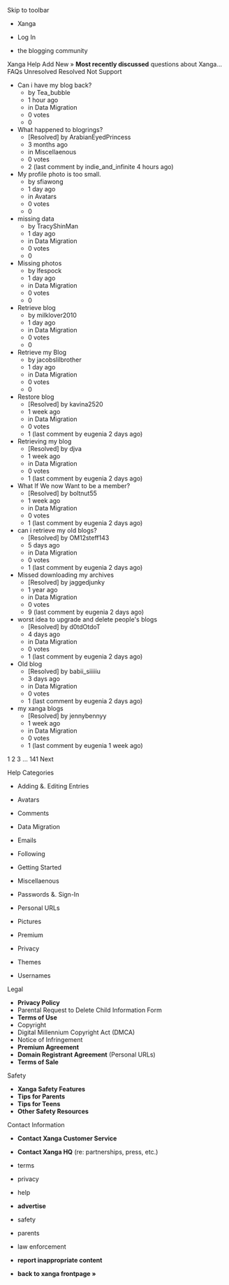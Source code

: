 Skip to toolbar

*   Xanga

*   Log In

*   the blogging community

Xanga Help Add New » **Most recently discussed** questions about Xanga… FAQs Unresolved Resolved Not Support

*   Can i have my blog back?
    *   by Tea\_bubble
    *   1 hour ago
    *   in Data Migration
    *   0 votes
    *   0
*   What happened to blogrings?
    *   \[Resolved\] by ArabianEyedPrincess
    *   3 months ago
    *   in Miscellaenous
    *   0 votes
    *   2 (last comment by indie\_and\_infinite 4 hours ago)
*   My profile photo is too small.
    *   by sfiawong
    *   1 day ago
    *   in Avatars
    *   0 votes
    *   0
*   missing data
    *   by TracyShinMan
    *   1 day ago
    *   in Data Migration
    *   0 votes
    *   0
*   Missing photos
    *   by lfespock
    *   1 day ago
    *   in Data Migration
    *   0 votes
    *   0
*   Retrieve blog
    *   by milklover2010
    *   1 day ago
    *   in Data Migration
    *   0 votes
    *   0
*   Retrieve my Blog
    *   by jacobslilbrother
    *   1 day ago
    *   in Data Migration
    *   0 votes
    *   0
*   Restore blog
    *   \[Resolved\] by kavina2520
    *   1 week ago
    *   in Data Migration
    *   0 votes
    *   1 (last comment by eugenia 2 days ago)
*   Retrieving my blog
    *   \[Resolved\] by djva
    *   1 week ago
    *   in Data Migration
    *   0 votes
    *   1 (last comment by eugenia 2 days ago)
*   What If We now Want to be a member?
    *   \[Resolved\] by boltnut55
    *   1 week ago
    *   in Data Migration
    *   0 votes
    *   1 (last comment by eugenia 2 days ago)
*   can i retrieve my old blogs?
    *   \[Resolved\] by OM12steff143
    *   5 days ago
    *   in Data Migration
    *   0 votes
    *   1 (last comment by eugenia 2 days ago)
*   Missed downloading my archives
    *   \[Resolved\] by jaggedjunky
    *   1 year ago
    *   in Data Migration
    *   0 votes
    *   9 (last comment by eugenia 2 days ago)
*   worst idea to upgrade and delete people's blogs
    *   \[Resolved\] by d0tdOtdoT
    *   4 days ago
    *   in Data Migration
    *   0 votes
    *   1 (last comment by eugenia 2 days ago)
*   Old blog
    *   \[Resolved\] by babii\_siiiiiu
    *   3 days ago
    *   in Data Migration
    *   0 votes
    *   1 (last comment by eugenia 2 days ago)
*   my xanga blogs
    *   \[Resolved\] by jennybennyy
    *   1 week ago
    *   in Data Migration
    *   0 votes
    *   1 (last comment by eugenia 1 week ago)

1 2 3 ... 141 Next

Help Categories

*   Adding &. Editing Entries
*   Avatars
*   Comments
*   Data Migration
*   Emails
*   Following
*   Getting Started
*   Miscellaenous

*   Passwords &. Sign-In
*   Personal URLs
*   Pictures
*   Premium
*   Privacy
*   Themes
*   Usernames

Legal

*   **Privacy Policy**
*   Parental Request to Delete Child Information Form
*   **Terms of Use**
*   Copyright
*   Digital Millennium Copyright Act (DMCA)
*   Notice of Infringement
*   **Premium Agreement**
*   **Domain Registrant Agreement** (Personal URLs)
*   **Terms of Sale**

Safety

*   **Xanga Safety Features**
*   **Tips for Parents**
*   **Tips for Teens**
*   **Other Safety Resources**

Contact Information

*   **Contact Xanga Customer Service**
*   **Contact Xanga HQ** (re: partnerships, press, etc.)

*   terms
*   privacy
*   help
*   **advertise**

*   safety
*   parents
*   law enforcement
*   **report inappropriate content**

*   **back to xanga frontpage »**